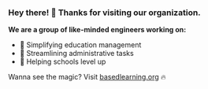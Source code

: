 ### Hey there! :wave: Thanks for visiting our organization.

**We are a group of like-minded engineers working on:**
- 🧠 Simplifying education management
- 🔧 Streamlining administrative tasks
- 🚀 Helping schools level up

Wanna see the magic? Visit [basedlearning.org](https://basedlearning.org) 🔥
